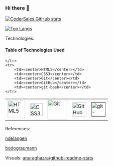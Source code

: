 ### Hi there 👋

<!--
**CoderSales/CoderSales** is a ✨ _special_ ✨ repository because its `README.md` (this file) appears on your GitHub profile.

Here are some ideas to get you started:

- 🔭 I’m currently working on ...
- 🌱 I’m currently learning ...
- 👯 I’m looking to collaborate on ...
- 🤔 I’m looking for help with ...
- 💬 Ask me about ...
- 📫 How to reach me: ...
- 😄 Pronouns: ...
- ⚡ Fun fact: ...
-->

[![CoderSales GitHub stats](https://github-readme-stats.vercel.app/api?username=CoderSales)](https://github.com/CoderSales/github-readme-stats)

[![Top Langs](https://github-readme-stats.vercel.app/api/top-langs/?username=CoderSales&layout=compact)](https://github.com/CoderSales/github-readme-stats&layout=compact)

Technologies:

#### Table  of Technologies Used
<table>
    <tr>
        <td><a href="https://en.wikipedia.org/wiki/HTML5" target="_blank">
            <img src="https://upload.wikimedia.org/wikipedia/commons/thumb/6/61/HTML5_logo_and_wordmark.svg/1024px-HTML5_logo_and_wordmark.svg.png" alt="HTML5" width="55"></a></td>
        <td><a href="https://en.wikipedia.org/wiki/CSS" target="_blank">
            <img src="https://upload.wikimedia.org/wikipedia/commons/thumb/d/d5/CSS3_logo_and_wordmark.svg/800px-CSS3_logo_and_wordmark.svg.png" width="40" alt="CSS3" width="40"></a></td>
        <td><a href="https://en.wikipedia.org/wiki/Git" target="_blank">
            <img src="https://upload.wikimedia.org/wikipedia/commons/thumb/e/e0/Git-logo.svg/1920px-Git-logo.svg.png" alt="Git" width="62"></a></td>
        <td><a href="https://en.wikipedia.org/wiki/GitHub" target="_blank">
            <img src="https://upload.wikimedia.org/wikipedia/commons/thumb/9/91/Octicons-mark-github.svg/1200px-Octicons-mark-github.svg.png" alt="GitHub" width="45"></a></td>
        <td><a href="" target="_blank">
            <img src="" alt="git-bash" width="45"></a></td>

    </tr>
    <tr>
        <td><center>HTML5</center></td>
        <td><center>CSS3</center></td>
        <td><center>Git</center></td>
        <td><center>GitHub</center></td>
        <td><center>git-bash</center></td>
    </tr>
</table>


References:

[ndelangen](https://github.com/ndelangen?tab=following)

[bodograumann](https://github.com/bodograumann)

Visuals: [anuraghazra/github-readme-stats](https://github.com/anuraghazra/github-readme-stats)
